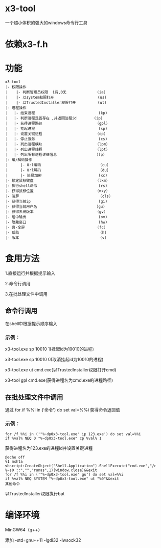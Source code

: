 # x3-tool
一个超小体积的强大的windows命令行工具

# 依赖x3-f.h

# 功能
    x3-tool
    |- 权限操作
    |    |- 判断管理员权限  1有,0无              (ia)
    |    |- 以system权限打开                    (us)
    |    |- 以TrustedInstaller权限打开          (ut)
    |- 进程操作
    |   |- 结束进程                             (kp)
    |   |- 判断进程是否存在 ,并返回进程id        (ip)
    |   |- 获得进程路径                         (gpl)
    |   |- 挂起进程                             (sp)
    |   |- 设置关键进程                         (cp)
    |   |- 停止服务                             (cs)
    |   |- 列出进程模块                         (lpm)
    |   |- 列出进程线程                         (lpt)
    |   |- 列出所有进程详细信息                  (lp)
    |- 编/解码操作
    |      |- Url编码                           (cu)
    |      |- Url解码                           (du)
    |      |- 简易加密                          (xc)
    |- 锁定鼠标键盘                             (lkm)
    |- 执行shell命令                            (rs)
    |- 获得鼠标位置                             (mxy)
    |- 清屏                                     (cls)
    |- 获得当前ip                               (gi)
    |- 获得当前用户名                           (gu)
    |- 获得系统版本                             (gv)
    |- 居中输出                                 (om)
    |- 隐藏窗口                                 (hw)
    |- 真·全屏                                 (fc)
    |- 帮助                                     (h)
    |- 版本                                     (v)
# 食用方法
1.直接运行并根据提示输入

2.命令行调用

3.在批处理文件中调用

## 命令行调用

在shell中根据提示顺序输入

### 示例：
x3-tool.exe sp 10010 1(挂起id为10010的进程)

x3-tool.exe sp 10010 0(取消挂起id为10010的进程)

x3-tool.exe ut cmd.exe(以TrustedInstaller权限打开cmd)

x3-tool gpl cmd.exe(获得进程名为cmd.exe的进程路径)

## 在批处理文件中调用

通过
    for /f %%i in ('命令') do set val=%%i 
获得命令返回值

### 示例：
    for /f %%i in ('"%~dp0x3-tool.exe" ip 123.exe') do set val=%%i 
    if %val% NEQ 0 "%~dp0x3-tool.exe" cp %val% 1
    
获得进程名为123.exe的进程id并设置关键进程

    @echo off
    %1 mshta vbscript:CreateObject("Shell.Application").ShellExecute("cmd.exe","/c %~s0 ::","","runas",1)(window.close)&&exit
    for /f %%i in ('"%~dp0x3-tool.exe" gu') do set val=%%i 
    if %val% NEQ SYSTEM "%~dp0x3-tool.exe" ut "%0"&&exit
    其他命令
    
以TrustedInstaller权限执行bat

# 编译环境
MinGW64（g++）

添加 -std=gnu++11 -lgdi32 -lwsock32
